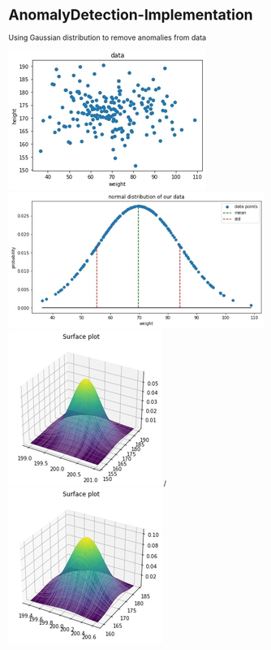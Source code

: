 # AnomalyDetection-Implementation
Using Gaussian distribution to remove anomalies from data

![](/tools/data.jpg)
![](/tools/gaus.jpg)
![](/tools/3d1.jpg)
/
![](/tools/3d2.jpg)
